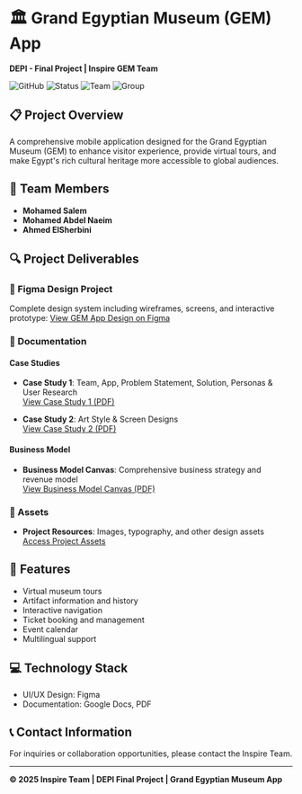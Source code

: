 # 🏛️ Grand Egyptian Museum (GEM) App

**DEPI - Final Project | Inspire GEM Team**

![GitHub](https://img.shields.io/badge/Version-1.0-blue)
![Status](https://img.shields.io/badge/Status-Completed-success)
![Team](https://img.shields.io/badge/Team-Inspire-orange)
![Group](https://img.shields.io/badge/Group-DKH2__DRT2__G1-blueviolet)

## 📋 Project Overview

A comprehensive mobile application designed for the Grand Egyptian Museum (GEM) to enhance visitor experience, provide virtual tours, and make Egypt's rich cultural heritage more accessible to global audiences.

## 👥 Team Members

- **Mohamed Salem**
- **Mohamed Abdel Naeim**
- **Ahmed ElSherbini**

## 🔍 Project Deliverables

### 📱 Figma Design Project
Complete design system including wireframes, screens, and interactive prototype:
[View GEM App Design on Figma](https://www.figma.com/design/lsxjGF6CguktfjUmQEyoeL/GEM?node-id=96-226&t=9ZVbPQq66HCgiNbv-1)

### 📄 Documentation

#### Case Studies
- **Case Study 1**: Team, App, Problem Statement, Solution, Personas & User Research  
  [View Case Study 1 (PDF)](https://drive.google.com/file/d/1GSzajfQMdmaKn_Ym0mKxMPdCIVr2Ff_S/view?usp=sharing)

- **Case Study 2**: Art Style & Screen Designs  
  [View Case Study 2 (PDF)](https://drive.google.com/file/d/1MPWuY0mHJybBiAVMHlOCApimCBEnh_eT/view?usp=sharing)

#### Business Model
- **Business Model Canvas**: Comprehensive business strategy and revenue model  
  [View Business Model Canvas (PDF)](https://drive.google.com/file/d/1e2YVyIhRm9LGP2ldU-73OWIlekbaTtjd/view?usp=sharing)

### 🎨 Assets
- **Project Resources**: Images, typography, and other design assets  
  [Access Project Assets](https://drive.google.com/drive/folders/1uooDAA2I_6lGhCnLAkm0haBz3Rg6VloQ?usp=sharing)

## 🌟 Features
- Virtual museum tours
- Artifact information and history
- Interactive navigation
- Ticket booking and management
- Event calendar
- Multilingual support

## 💻 Technology Stack
- UI/UX Design: Figma
- Documentation: Google Docs, PDF

## 📞 Contact Information
For inquiries or collaboration opportunities, please contact the Inspire Team.

---

**© 2025 Inspire Team | DEPI Final Project | Grand Egyptian Museum App**
